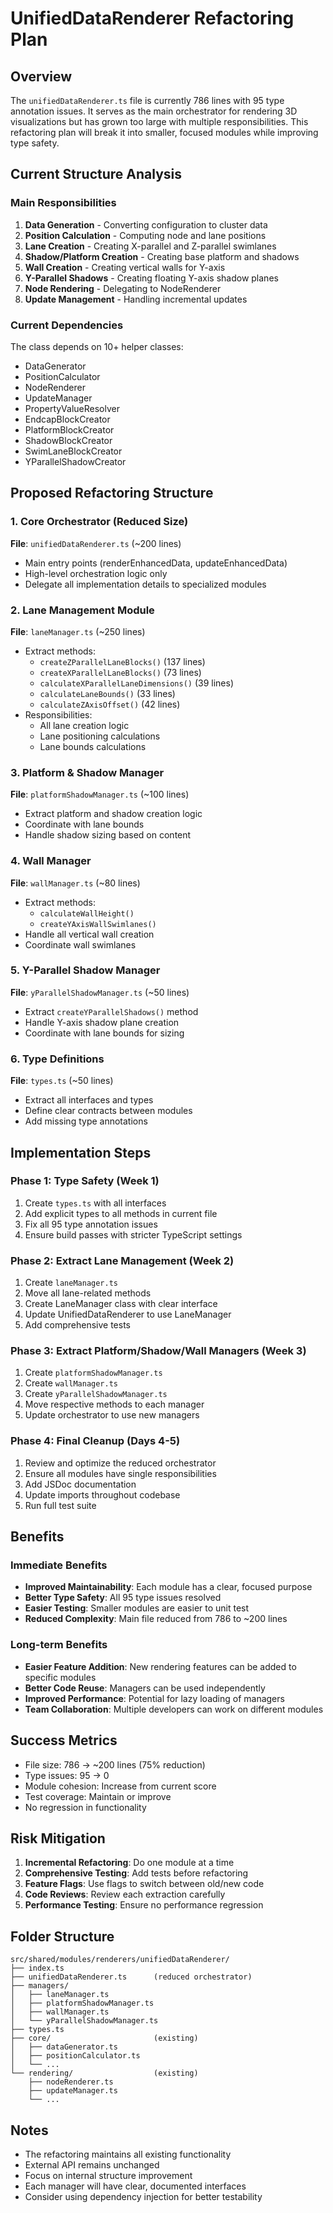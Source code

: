 # UnifiedDataRenderer Refactoring Plan

## Overview
The `unifiedDataRenderer.ts` file is currently 786 lines with 95 type annotation issues. It serves as the main orchestrator for rendering 3D visualizations but has grown too large with multiple responsibilities. This refactoring plan will break it into smaller, focused modules while improving type safety.

## Current Structure Analysis

### Main Responsibilities
1. **Data Generation** - Converting configuration to cluster data
2. **Position Calculation** - Computing node and lane positions
3. **Lane Creation** - Creating X-parallel and Z-parallel swimlanes
4. **Shadow/Platform Creation** - Creating base platform and shadows
5. **Wall Creation** - Creating vertical walls for Y-axis
6. **Y-Parallel Shadows** - Creating floating Y-axis shadow planes
7. **Node Rendering** - Delegating to NodeRenderer
8. **Update Management** - Handling incremental updates

### Current Dependencies
The class depends on 10+ helper classes:
- DataGenerator
- PositionCalculator
- NodeRenderer
- UpdateManager
- PropertyValueResolver
- EndcapBlockCreator
- PlatformBlockCreator
- ShadowBlockCreator
- SwimLaneBlockCreator
- YParallelShadowCreator

## Proposed Refactoring Structure

### 1. Core Orchestrator (Reduced Size)
**File**: `unifiedDataRenderer.ts` (~200 lines)
- Main entry points (renderEnhancedData, updateEnhancedData)
- High-level orchestration logic only
- Delegate all implementation details to specialized modules

### 2. Lane Management Module
**File**: `laneManager.ts` (~250 lines)
- Extract methods:
  - `createZParallelLaneBlocks()` (137 lines)
  - `createXParallelLaneBlocks()` (73 lines)
  - `calculateXParallelLaneDimensions()` (39 lines)
  - `calculateLaneBounds()` (33 lines)
  - `calculateZAxisOffset()` (42 lines)
- Responsibilities:
  - All lane creation logic
  - Lane positioning calculations
  - Lane bounds calculations

### 3. Platform & Shadow Manager
**File**: `platformShadowManager.ts` (~100 lines)
- Extract platform and shadow creation logic
- Coordinate with lane bounds
- Handle shadow sizing based on content

### 4. Wall Manager
**File**: `wallManager.ts` (~80 lines)
- Extract methods:
  - `calculateWallHeight()`
  - `createYAxisWallSwimlanes()`
- Handle all vertical wall creation
- Coordinate wall swimlanes

### 5. Y-Parallel Shadow Manager
**File**: `yParallelShadowManager.ts` (~50 lines)
- Extract `createYParallelShadows()` method
- Handle Y-axis shadow plane creation
- Coordinate with lane bounds for sizing

### 6. Type Definitions
**File**: `types.ts` (~50 lines)
- Extract all interfaces and types
- Define clear contracts between modules
- Add missing type annotations

## Implementation Steps

### Phase 1: Type Safety (Week 1)
1. Create `types.ts` with all interfaces
2. Add explicit types to all methods in current file
3. Fix all 95 type annotation issues
4. Ensure build passes with stricter TypeScript settings

### Phase 2: Extract Lane Management (Week 2)
1. Create `laneManager.ts`
2. Move all lane-related methods
3. Create LaneManager class with clear interface
4. Update UnifiedDataRenderer to use LaneManager
5. Add comprehensive tests

### Phase 3: Extract Platform/Shadow/Wall Managers (Week 3)
1. Create `platformShadowManager.ts`
2. Create `wallManager.ts`
3. Create `yParallelShadowManager.ts`
4. Move respective methods to each manager
5. Update orchestrator to use new managers

### Phase 4: Final Cleanup (Days 4-5)
1. Review and optimize the reduced orchestrator
2. Ensure all modules have single responsibilities
3. Add JSDoc documentation
4. Update imports throughout codebase
5. Run full test suite

## Benefits

### Immediate Benefits
- **Improved Maintainability**: Each module has a clear, focused purpose
- **Better Type Safety**: All 95 type issues resolved
- **Easier Testing**: Smaller modules are easier to unit test
- **Reduced Complexity**: Main file reduced from 786 to ~200 lines

### Long-term Benefits
- **Easier Feature Addition**: New rendering features can be added to specific modules
- **Better Code Reuse**: Managers can be used independently
- **Improved Performance**: Potential for lazy loading of managers
- **Team Collaboration**: Multiple developers can work on different modules

## Success Metrics
- File size: 786 → ~200 lines (75% reduction)
- Type issues: 95 → 0
- Module cohesion: Increase from current score
- Test coverage: Maintain or improve
- No regression in functionality

## Risk Mitigation
1. **Incremental Refactoring**: Do one module at a time
2. **Comprehensive Testing**: Add tests before refactoring
3. **Feature Flags**: Use flags to switch between old/new code
4. **Code Reviews**: Review each extraction carefully
5. **Performance Testing**: Ensure no performance regression

## Folder Structure
```
src/shared/modules/renderers/unifiedDataRenderer/
├── index.ts
├── unifiedDataRenderer.ts      (reduced orchestrator)
├── managers/
│   ├── laneManager.ts
│   ├── platformShadowManager.ts
│   ├── wallManager.ts
│   └── yParallelShadowManager.ts
├── types.ts
├── core/                       (existing)
│   ├── dataGenerator.ts
│   ├── positionCalculator.ts
│   └── ...
└── rendering/                  (existing)
    ├── nodeRenderer.ts
    ├── updateManager.ts
    └── ...
```

## Notes
- The refactoring maintains all existing functionality
- External API remains unchanged
- Focus on internal structure improvement
- Each manager will have clear, documented interfaces
- Consider using dependency injection for better testability